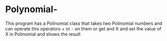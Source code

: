 # Polynomial-
This program has a Polinomial class that takes two Polinomial numbers and can operate this operators + or -  on them or get and X and set the value of X in Polinomial and shows the result
